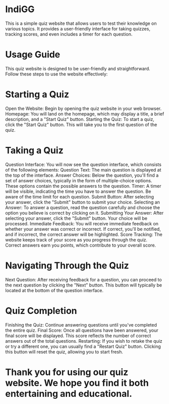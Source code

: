 # IndiGG

This is a simple quiz website that allows users to test their knowledge on various topics. It provides a user-friendly interface for taking quizzes, tracking scores, and even includes a timer for each question.

# Usage Guide
This quiz website is designed to be user-friendly and straightforward. Follow these steps to use the website effectively:

# Starting a Quiz
Open the Website: Begin by opening the quiz website in your web browser.
Homepage: You will land on the homepage, which may display a title, a brief description, and a "Start Quiz" button.
Starting the Quiz: To start a quiz, click the "Start Quiz" button. This will take you to the first question of the quiz.

# Taking a Quiz
Question Interface: You will now see the question interface, which consists of the following elements:
Question Text: The main question is displayed at the top of the interface.
Answer Choices: Below the question, you'll find a set of answer choices, typically in the form of multiple-choice options. These options contain the possible answers to the question.
Timer: A timer will be visible, indicating the time you have to answer the question. Be aware of the time limit for each question.
Submit Button: After selecting your answer, click the "Submit" button to submit your choice.
Selecting an Answer: To answer a question, read the question carefully and choose the option you believe is correct by clicking on it.
Submitting Your Answer: After selecting your answer, click the "Submit" button. Your choice will be processed.
Immediate Feedback: You will receive immediate feedback on whether your answer was correct or incorrect. If correct, you'll be notified, and if incorrect, the correct answer will be highlighted.
Score Tracking: The website keeps track of your score as you progress through the quiz. Correct answers earn you points, which contribute to your overall score.

# Navigating Through the Quiz
Next Question: After receiving feedback for a question, you can proceed to the next question by clicking the "Next" button. This button will typically be located at the bottom of the question interface.

# Quiz Completion
Finishing the Quiz: Continue answering questions until you've completed the entire quiz.
Final Score: Once all questions have been answered, your final score will be displayed. This score reflects the number of correct answers out of the total questions.
Restarting: If you wish to retake the quiz or try a different one, you can usually find a "Restart Quiz" button. Clicking this button will reset the quiz, allowing you to start fresh.

# Thank you for using our quiz website. We hope you find it both entertaining and educational. 

